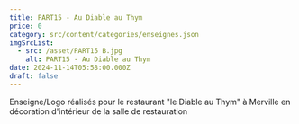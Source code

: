 ```yaml
---
title: PART15 - Au Diable au Thym
price: 0
category: src/content/categories/enseignes.json
imgSrcList:
  - src: /asset/PART15 B.jpg
    alt: PART15 - Au Diable au Thym
date: 2024-11-14T05:58:00.000Z
draft: false
---
```


Enseigne/Logo réalisés pour le restaurant "le Diable au Thym" à Merville en décoration d'intérieur de la salle de restauration

